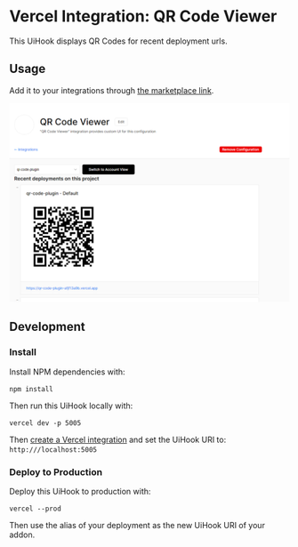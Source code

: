 # Vercel Integration: QR Code Viewer

This UiHook displays QR Codes for recent deployment urls.

## Usage

Add it to your integrations through [the marketplace link](https://vercel.com/integrations/qr-code-viewer).

![img](./look.png)

## Development

### Install

Install NPM dependencies with:

```
npm install
```

Then run this UiHook locally with:

```
vercel dev -p 5005
```

Then [create a Vercel integration](https://vercel.app/docs/integrations) and set the UiHook URI to: `http:///localhost:5005`

### Deploy to Production

Deploy this UiHook to production with:

```
vercel --prod
```

Then use the alias of your deployment as the new UiHook URI of your addon.
